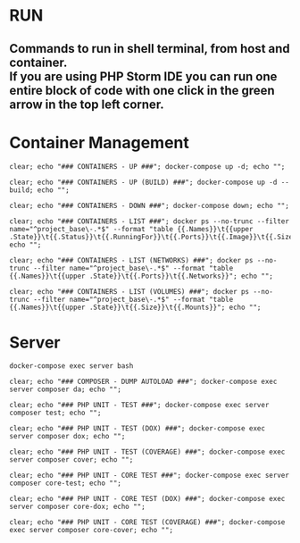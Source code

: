 # RUN
Commands to run in shell terminal, from host and container.  
If you are using PHP Storm IDE you can run one entire block of code with one click in the green arrow in the top left corner. 
---





# Container Management
```shell
clear; echo "### CONTAINERS - UP ###"; docker-compose up -d; echo "";
```
```shell
clear; echo "### CONTAINERS - UP (BUILD) ###"; docker-compose up -d --build; echo "";
```
```shell
clear; echo "### CONTAINERS - DOWN ###"; docker-compose down; echo "";
```

```shell
clear; echo "### CONTAINERS - LIST ###"; docker ps --no-trunc --filter name="^project_base\-.*$" --format "table {{.Names}}\t{{upper .State}}\t{{.Status}}\t{{.RunningFor}}\t{{.Ports}}\t{{.Image}}\t{{.Size}}\t{{.Command}}"; echo "";
```
```shell
clear; echo "### CONTAINERS - LIST (NETWORKS) ###"; docker ps --no-trunc --filter name="^project_base\-.*$" --format "table {{.Names}}\t{{upper .State}}\t{{.Ports}}\t{{.Networks}}"; echo "";
```
```shell
clear; echo "### CONTAINERS - LIST (VOLUMES) ###"; docker ps --no-trunc --filter name="^project_base\-.*$" --format "table {{.Names}}\t{{upper .State}}\t{{.Size}}\t{{.Mounts}}"; echo "";
```





# Server
```shell
docker-compose exec server bash
```
```shell
clear; echo "### COMPOSER - DUMP AUTOLOAD ###"; docker-compose exec server composer da; echo "";
```

```shell
clear; echo "### PHP UNIT - TEST ###"; docker-compose exec server composer test; echo "";
```
```shell
clear; echo "### PHP UNIT - TEST (DOX) ###"; docker-compose exec server composer dox; echo "";
```
```shell
clear; echo "### PHP UNIT - TEST (COVERAGE) ###"; docker-compose exec server composer cover; echo "";
```

```shell
clear; echo "### PHP UNIT - CORE TEST ###"; docker-compose exec server composer core-test; echo "";
```
```shell
clear; echo "### PHP UNIT - CORE TEST (DOX) ###"; docker-compose exec server composer core-dox; echo "";
```
```shell
clear; echo "### PHP UNIT - CORE TEST (COVERAGE) ###"; docker-compose exec server composer core-cover; echo "";
```
